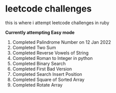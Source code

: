 # leetcode challenges
this is where i attempt leetcode challenges in ruby

**Currently attempting Easy mode**

1. Completed Palindrome Number on 12 Jan 2022
2. Completed Two Sum
3. Completed Reverse Vowels of String
4. Completed Roman to Integer in python
5. Completed Binary Search
6. Completed First Bad Version
7. Completed Search Insert Position
8. Completed Square of Sorted Array
9. Completed Rotate Array
